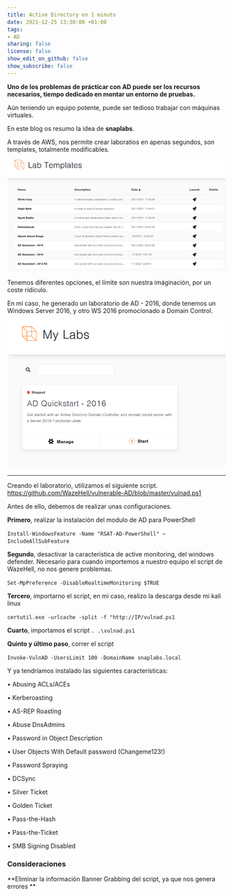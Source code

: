 ```yaml
---
title: Active Directory en 1 minuto
date: 2021-12-25 13:30:00 +01:00
tags:
- AD
sharing: false
license: false
show_edit_on_github: false
show_subscribe: false
---
```


**Uno de los problemas de prácticar con AD puede ser los recursos necesarios, tiempo dedicado en montar un entorno de pruebas.**

Aún teniendo un equipo potente, puede ser tedioso trabajar con máquinas virtuales. 

En este blog os resumo la idea de **snaplabs**.

A través de AWS, nos permite crear laboratios en apenas segundos, son templates, totalmente modificables.

![snap2.png](/uploads/AD/snap2.png)

Tenemos diferentes opciones, el límite son nuestra imáginación, por un coste rídiculo.

En mi caso, he generado un laboratorio de AD - 2016, donde tenemos un Windows Server 2016, y otro WS 2016 promocionado a Domain Control.

![snap1.png](/uploads/AD/snap1.png)

----------------------------------------

Creando el laboratorio, utilizamos el siguiente script.
https://github.com/WazeHell/vulnerable-AD/blob/master/vulnad.ps1

Antes de ello, debemos de realizar unas configuraciones.

**Primero**, realizar la instalación del modulo de AD para PowerShell

`Install-WindowsFeature -Name "RSAT-AD-PowerShell" –IncludeAllSubFeature`

**Segundo**, desactivar la característica de active monitoring, del windows defender. Necesario para cuando importemos a nuestro equipo el script de WazeHell, no nos genere problemas.

`Set-MpPreference -DisableRealtimeMonitoring $TRUE`

**Tercero**, importarno el script, en mi caso, realizo la descarga desde mi kali linux

`certutil.exe -urlcache -split -f "http://IP/vulnad.ps1`

**Cuarto**, importamos el script
`. .\vulnad.ps1`

**Quinto y último paso**, correr el script

`Invoke-VulnAD -UsersLimit 100 -DomainName snaplabs.local`



Y ya tendríamos instalado las siguientes características:

•	Abusing ACLs/ACEs


•	Kerberoasting


•	AS-REP Roasting


•	Abuse DnsAdmins


•	Password in Object Description


•	User Objects With Default password (Changeme123!)


•	Password Spraying


•	DCSync


•	Silver Ticket


•	Golden Ticket


•	Pass-the-Hash


•	Pass-the-Ticket


•	SMB Signing Disabled



### Consideraciones

**Eliminar la información Banner Grabbing del script, ya que nos genera errores **

